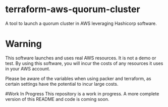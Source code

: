 # terraform-aws-quorum-cluster
A tool to launch a quorum cluster in AWS leveraging Hashicorp software.

# Warning
This software launches and uses real AWS resources. It is not a demo or test. By using this software, you will incur the costs of any resources it uses in your AWS account.

Please be aware of the variables when using packer and terraform, as certain settings have the potential to incur large costs.

#Work In Progress
This repository is a work in progress. A more complete version of this README and code is coming soon.
